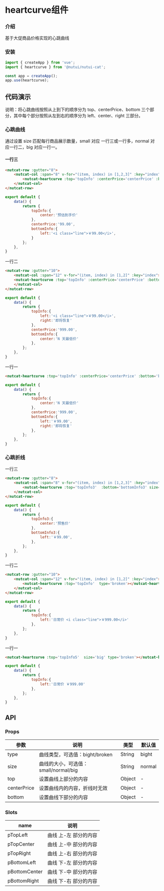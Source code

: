 #  heartcurve组件

### 介绍

基于大促商品价格实现的心跳曲线

### 安装

``` javascript
import { createApp } from 'vue';
import { heartcurve } from '@nutui/nutui-cat';

const app = createApp();
app.use(heartcurve);
```

## 代码演示

说明：将心跳曲线按照从上到下的顺序分为 top、centerPrice、bottom 三个部分，其中每个部分按照从左到右的顺序分为 left、center、right 三部分。

### 心跳曲线

通过设置 size 匹配每行商品展示数量，small 对应 一行三或一行多，normal 对应一行二，big 对应一行一。
#### 一行三

```html
<nutcat-row :gutter="8">
    <nutcat-col :span="8" v-for="(item, index) in [1,2,3]" :key="index" >
        <nutcat-heartcurve :top='topInfo' :centerPrice='centerPrice' :bottom='bottomInfo' size='small'></nutcat-heartcurve> 
    </nutcat-col>
</nutcat-row>
```

```javascript
export default {
    data() {
        return {
            topInfo:{
                center:'预估到手价'
            },
            centerPrice:'99.00',
            bottomInfo:{
                left:'<i class="line">￥99.00</i>',
            }
        };
    },
}
```
一行二
```html
<nutcat-row :gutter="10">
    <nutcat-col :span="12" v-for="(item, index) in [1,2]" :key="index">
    <nutcat-heartcurve :top='topInfo' :centerPrice='centerPrice' :bottom='bottomInfo' ></nutcat-heartcurve>  
    </nutcat-col>
</nutcat-row>
```

```javascript
export default {
    data() {
        return {
            topInfo:{
                left:'<i class="line">￥99.00</i>',
                right:'即将恢复'
            },
            centerPrice:'999.00',
            bottomInfo:{
                center:'N 天最低价'
            },
        };
    },
}
```

一行一
```html
<nutcat-heartcurve :top='topInfo' :centerPrice='centerPrice' :bottom='bottomInfo' size='big'></nutcat-heartcurve> 
```

```javascript
export default {
    data() {
        return {
            topInfo:{
                center:'N 天最低价'
            },
            centerPrice:'999.00',
            bottomInfo:{
                left:'￥99.00',
                right:'即将恢复'
            },
        };
    },
}
```

### 心跳折线

一行三
```html
<nutcat-row :gutter="8">
    <nutcat-col :span="8" v-for="(item, index) in [1,2,3]" :key="index">
        <nutcat-heartcurve :top='topInfo3'  :bottom='bottomInfo3' size='small' type='broken' ></nutcat-heartcurve>  
    </nutcat-col>
</nutcat-row>
```

```javascript
export default {
    data() {
        return {
            topInfo3:{
                center:'预售价'
            },
            bottomInfo3:{
                left:'￥99.00',
            },
        };
    },
}
```

一行二
```html
<nutcat-row :gutter="10">
    <nutcat-col :span="12" v-for="(item, index) in [1,2]" :key="index">
        <nutcat-heartcurve :top='topInfo'  type='broken'></nutcat-heartcurve>  
    </nutcat-col>
</nutcat-row>
```

```javascript
export default {
    data() {
        return {
            topInfo:{
                left:'日常价 <i class="line">￥999.00</i>'
            },
        };
    },
}
```

一行一
```html
<nutcat-heartcurve :top='topInfo5'  size='big' type='broken'></nutcat-heartcurve>  
```

```javascript
export default {
    data() {
        return {
            topInfo:{
                left:'日常价 ￥999.00'
            },
        };
    },
}
```


## API

### Props

| 参数         | 说明                             | 类型   | 默认值           |
|--------------|----------------------------------|--------|------------------|
| type         | 曲线类型，可选值：bight/broken               | String | bight              |
| size        | 曲线的大小，可选值：small/normal/big                         | String | normal              |
| top         | 设置曲线上部分的内容 | Object | -                |
| centerPrice | 设置曲线内的内容，折线时无效    | Object | - |
| bottom          | 设置曲线下部分的内容                       | Object | -             |

### Slots

| name | 说明           | 
|--------|----------------|
| pTopLeft  |  曲线 上-左 部分的内容|
| pTopCenter  |  曲线 上-中 部分的内容|
| pTopRight  |  曲线 上-右 部分的内容|
| pBottomLeft  |  曲线 下-左 部分的内容|
| pBottomCenter  |  曲线 下-中 部分的内容|
| pBottomRight  |  曲线 下-右 部分的内容|